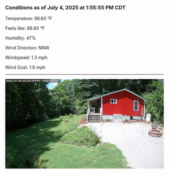 ### Conditions as of July 4, 2025 at 1:55:55 PM CDT 

Temperature: 96.60 &deg;F

Feels like: 96.60 &deg;F

Humidity: 47%

Wind Direction: NNW

Windspeed: 1.3 mph

Wind Gust: 1.6 mph

---

<img src="./images/latest.jpeg"/>

